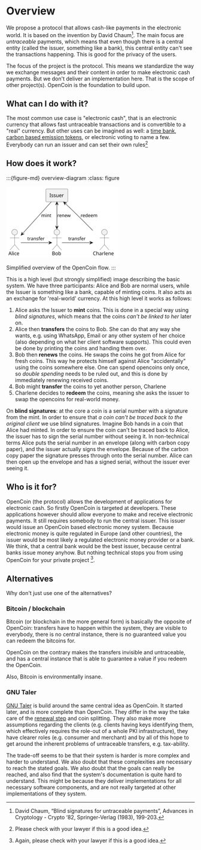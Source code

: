 # Overview

We propose a protocol that allows cash-like payments in the electronic world. It is based on the invention by David Chaum[^chaum82]. The main focus are *untraceable* payments, which means that even though there is a central entity (called the issuer, something like a bank), this central entity can't see the transactions happening. This is good for the privacy of the users.

The focus of the project is the protocol. This means we standardize the way we exchange messages and their content in order to make electronic cash payments. But we don't deliver an implementation here. That is the scope of other project(s). OpenCoin is the foundation to build upon.

## What can I do with it?

The most common use case is "electronic cash", that is an electronic currency that allows fast untraceable transactions and
is convertible to a "real" currency. But other uses can be imagined as well: a [time bank](https://en.wikipedia.org/wiki/Time-based_currency), [carbon based emission tokens](https://en.wikipedia.org/wiki/Emissions_trading), or electronic voting to name a few. Everybody can run an issuer and can set their own rules[^law1]

## How does it work?

:::{figure-md} overview-diagram
:class: figure

<img src="overview.svg" alt="Overview diagram" class="bg-primary" width="300px">

Simplified overview of the OpenCoin flow.
:::

This is a high level (but strongly simplified) image describing the basic system. We have three participants: Alice and Bob are normal users, while the Issuer is something like a bank, capable of minting coins. It also acts as an exchange for 'real-world' currency. At this high level it works as follows:

1. Alice asks the Issuer to **mint** coins. This is done in a special way using *blind signatures*, which means that the coins *can't be linked to her* later on.
2. Alice then **transfers** the coins to Bob. She can do that any way she wants, e.g. using WhatsApp, Email or any other system of her choice (also depending on what her client software supports). This could even be done by printing the coins and handing them over.
3. Bob then **renews** the coins. He swaps the coins he got from Alice for fresh coins. This way he protects himself against Alice "accidentally"  using the coins somewhere else. One can spend opencoins only once, so *double spending* needs to be ruled out, and this is done by immediately renewing received coins.
4. Bob might **transfer** the coins to yet another person, Charlene
5. Charlene decides to **redeem** the coins, meaning she asks the issuer to swap the opencoins for real-world money.

On **blind signatures**: at the core a coin is a serial number with a signature from the mint. In order to ensure that *a coin can't be traced back to the original client* we use blind signatures.
Imagine Bob hands in a coin that Alice had minted. In order to ensure the coin can't be traced back to Alice, the  issuer has to sign the serial number without seeing it. In non-technical terms Alice puts the serial number in an envelope (along with carbon copy paper), and the issuer actually signs the envelope. Because of the carbon copy paper the signature presses through onto the serial number. Alice can then open up the envelope and has a signed serial, without the issuer ever seeing it.

## Who is it for?

OpenCoin (the protocol) allows the development of applications for electronic cash. So firstly OpenCoin is targeted at developers. These applications however should allow everyone to make and receive electronic payments. It still requires somebody to run the central issuer. This issuer would issue an OpenCoin based electronic money system. Because electronic money is quite regulated in Europe (and other countries), the issuer would be most likely a regulated electronic money provider or a bank. We think, that a central bank would be the best issuer, because central banks issue money anyhow. But nothing technical stops you from using OpenCoin for your private project [^law2].

## Alternatives

Why don't just use one of the alternatives?

### Bitcoin / blockchain

Bitcoin (or blockchain in the more general form) is basically the opposite of OpenCoin: transfers have to happen within the system, they are visible to everybody, there is no central instance, there is no guaranteed value you can redeem the bitcoins for.

OpenCoin on the contrary makes the transfers invisible and untraceable, and has a central instance that is able to guarantee a value if you redeem the OpenCoin.

Also, Bitcoin is environmentally insane.

### GNU Taler

[GNU Taler](https://taler.net) is build around the same central idea as OpenCoin. It started later, and is more complete than OpenCoin. They differ in the way the take care of the [renewal step](schemata.md#requestrenew-message) and coin splitting. They also make more assumptions regarding the clients (e.g. clients having keys identifying them, which effectively requires the role-out of a whole PKI infrastructure), they have clearer roles (e.g. consumer and merchant) and by all of this hope to get around the inherent problems of untraceable transfers, e.g. tax-ability.

The trade-off seems to be that their system is harder is more complex and harder to understand. We also doubt that these complexities are necessary to reach the stated goals. We also doubt that the goals can really be reached, and also find that the system's documentation is quite hard to understand. This might be because they deliver implementations for all necessary software components, and are not really targeted at other implementations of they system.


[^chaum82]: David Chaum, “Blind signatures for untraceable payments”, Advances in Cryptology - Crypto ‘82, Springer-Verlag (1983), 199-203.

[^law1]: Please check with your lawyer if this is a good idea.
[^law2]: Again, please check with your lawyer if this is a good idea.
